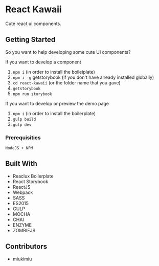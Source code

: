 # React Kawaii

Cute react ui components.

## Getting Started

So you want to help developing some cute UI components?

If you want to develop a component
1. `npm i` (in order to install the boileiplate)
2. `npm i -g` getstorybook (if you don't have already installed globally)
3. `cd react-kawaii` (or the folder name that you gave)
4. `getstorybook`
5. `npm run storybook`

If you want to develop or preview the demo page
1. `npm i` (in order to install the boilerplate)
2. `gulp build`
3. `gulp dev`

### Prerequisities

```
NodeJS + NPM
```

## Built With

* Reaclux Boilerplate
* React Storybook
* ReactJS
* Webpack
* SASS
* ES2015
* GULP
* MOCHA
* CHAI
* ENZYME
* ZOMBIEJS

## Contributors

* miukimiu
